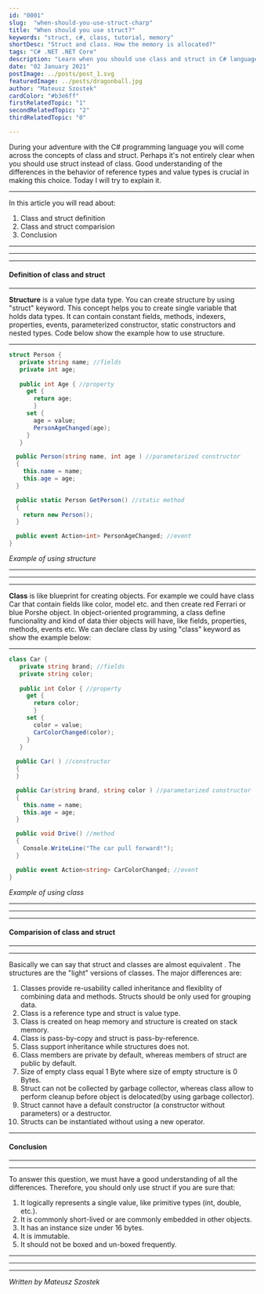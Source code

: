 ```yaml
---
id: "0001"
slug:  "when-should-you-use-struct-charp"
title: "When should you use struct?"
keywords: "struct, c#, class, tutorial, memory"
shortDesc: "Struct and class. How the memory is allocated?"
tags: "C# .NET .NET Core"
description: "Learn when you should use class and struct in C# language. How the memory is alocated and differences between class and struct."
date: "02 January 2021"
postImage: ../posts/post_1.svg
featuredImage: ../posts/dragonball.jpg
author: "Mateusz Szostek"
cardColor: "#b3e6ff"
firstRelatedTopic: "1"
secondRelatedTopic: "2"
thirdRelatedTopic: "0"

---
```


During your adventure with the C# programming language you will come across the concepts of class and struct. Perhaps it's not entirely clear when you should use struct instead of class. Good understanding of the differences in the behavior of reference types and value types is crucial in making this choice. Today I will try to explain it.

---
In this article you will read about:

1. Class and struct definition
2. Class and struct comparision
3. Conclusion

---
---
---

#### Definition of class and struct
---
**Structure** is a value type data type. You can create structure by using "struct" keyword. This concept helps you to create single variable that holds data types. It can contain constant fields, methods, indexers, properties, events, parameterized constructor, static constructors and nested types. Code below show the example how to use structure.

---

```csharp
struct Person {
   private string name; //fields
   private int age;
  
   public int Age { //property
     get {
       return age;
       }
     set {
       age = value;
       PersonAgeChanged(age);
     }
   }

  public Person(string name, int age ) //parametarized constructor
  {
    this.name = name;
    this.age = age;
  }

  public static Person GetPerson() //static method
  {
    return new Person();
  }

  public event Action<int> PersonAgeChanged; //event
}
```
*Example of using structure*

---
---
---
**Class** is like blueprint for creating objects. For example we could have class Car that contain fields like color, model etc. and then create red Ferrari or blue Porshe object. In object-oriented programming, a class define funcionality and kind of data thier objects will have, like fields, properties, methods, events etc. We can declare class by using "class" keyword as show the example below:

---

```csharp
class Car {
   private string brand; //fields
   private string color;
  
   public int Color { //property
     get {
       return color;
       }
     set {
       color = value;
       CarColorChanged(color);
     }
   }
   
  public Car( ) //constructor
  {
  }

  public Car(string brand, string color ) //parametarized constructor
  {
    this.name = name;
    this.age = age;
  }

  public void Drive() //method
  {
    Console.WriteLine("The car pull forward!");
  }

  public event Action<string> CarColorChanged; //event
}
```
*Example of using class*

---
---
---
#### Comparision of class and struct

---
---
Basically we can say that struct and classes are almost equivalent . The structures are the "light" versions of classes. The major differences are: 
1. Classes provide re-usability called inheritance and flexiblity of combining data and methods. Structs should be only used for grouping data.
2. Class is a reference type and struct is value type.
3. Class is created on heap memory and structure is created on stack memory.
4. Class is pass-by-copy and struct is pass-by-reference.
5. Class support inheritance while structures does not.
6. Class members are private by default, whereas members of struct are public by default.
7. Size of empty class equal 1 Byte where size of empty structure is 0 Bytes.
8. Struct can not be collected by garbage collector, whereas class allow to perform cleanup before object is delocated(by using garbage collector).
9. Struct cannot have a default constructor (a constructor without parameters) or a destructor.
10. Structs can be instantiated without using a new operator.


---
#### Conclusion

---
---
To answer this question, we must have a good understanding of all the differences. Therefore, you should only use struct if you are sure that:
1. It logically represents a single value, like primitive types (int, double, etc.).
2. It is commonly short-lived or are commonly embedded in other objects.
3. It has an instance size under 16 bytes.
4. It is immutable.
5. It should not be boxed and un-boxed frequently.

---
---
---
*Written by Mateusz Szostek*